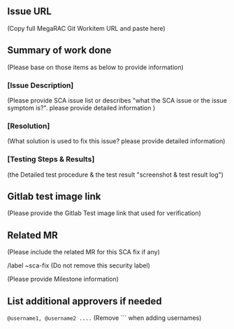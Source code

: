 ## Issue URL
(Copy full MegaRAC Git Workitem URL and paste here)

## Summary of work done
(Please base on those items as below to provide information)

### [Issue Description] 
(Please provide SCA issue list or describes "what the SCA issue or the issue symptom is?". please provide detailed information )

### [Resolution]
(What solution is used to fix this issue? please provide detailed information)

### [Testing Steps & Results]
(the Detailed test procedure & the test result "screenshot & test result log")

## Gitlab test image link
(Please provide the Gitlab Test image link that used for verification)

## Related MR
(Please include the related MR for this SCA fix if any)

/label ~sca-fix
(Do not remove this security label)

(Please provide Milestone information)

## List additional approvers if needed
```@username1, @username2 ....``` (Remove ``` when adding usernames)

